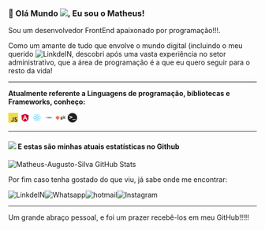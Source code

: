### 👋 Olá Mundo <img src="https://github.com/TheDudeThatCode/TheDudeThatCode/blob/master/Assets/Earth.gif" width="24px">, Eu sou o Matheus!  


Sou um desenvolvedor FrontEnd apaixonado por programação!!!.


Como um amante de tudo que envolve o mundo digital (incluindo o meu querido <img alt="LinkdeIN" src="https://img.shields.io/badge/Xbox-107C10?style=for-the-badge&logo=xbox&logoColor=white" width="60px">, descobri após uma vasta experiência no setor administrativo, que a área de programação é a que eu quero seguir para o resto da vida!

----

**Atualmente referente a Linguagens de programação, bibliotecas e Frameworks, conheço:**  

<code><img title="Javascript" height="20" src="https://raw.githubusercontent.com/github/explore/80688e429a7d4ef2fca1e82350fe8e3517d3494d/topics/javascript/javascript.png"></code>
<code><img title="Angular" height="20" src="https://raw.githubusercontent.com/github/explore/80688e429a7d4ef2fca1e82350fe8e3517d3494d/topics/angular/angular.png"></code>
<code><img title="React" height="20" src="https://raw.githubusercontent.com/github/explore/80688e429a7d4ef2fca1e82350fe8e3517d3494d/topics/react/react.png"></code>
<code><img title="Jquery" height="20" src="https://raw.githubusercontent.com/github/explore/80688e429a7d4ef2fca1e82350fe8e3517d3494d/topics/jquery/jquery.png"></code>
<code><img title="Git" height="20" src="https://raw.githubusercontent.com/github/explore/80688e429a7d4ef2fca1e82350fe8e3517d3494d/topics/git/git.png"></code>
<code><img  title="Terminal-code" height="20" src="https://raw.githubusercontent.com/github/explore/80688e429a7d4ef2fca1e82350fe8e3517d3494d/topics/terminal/terminal.png"></code>

----

#### <img src="https://media.giphy.com/media/VgCDAzcKvsR6OM0uWg/giphy.gif" width="50"> E estas são minhas atuais estatísticas no Github 
   
![Matheus-Augusto-Silva GitHub Stats](https://github-readme-stats.vercel.app/api?username=Matheus-Augusto-Silva&show_icons=true)


Por fim caso tenha gostado do que viu, já sabe onde me encontrar:

<a target="blank" href="https://www.linkedin.com/in/matheus-augusto-29b39b2b/">
  <img align="left" alt="LinkdeIN" src="https://img.shields.io/badge/LinkedIn-0077B5?style=for-the-badge&logo=linkedin&logoColor=white" />
</a>
<a target="blank" href="https://api.whatsapp.com/send?phone=5531993872439">
  <img align="left" alt="Whatsapp" src="https://img.shields.io/badge/WhatsApp-25D366?style=for-the-badge&logo=whatsapp&logoColor=white" />
</a>
<a target="blank" href="mailto:matheusaugusto-18@hotmail.com">
  <img align="left" alt="hotmail" src="https://img.shields.io/badge/Microsoft_Outlook-0078D4?style=for-the-badge&logo=microsoft-outlook&logoColor=white" />
</a>
<a target="blank" href="https://www.instagram.com/matheuzin90/">
  <img align="left" alt="Instagram" src="https://img.shields.io/badge/Instagram-E4405F?style=for-the-badge&logo=instagram&logoColor=white" />
</a>
</br>

---

Um grande abraço pessoal, e foi um prazer recebê-los em meu GitHub!!!!!

